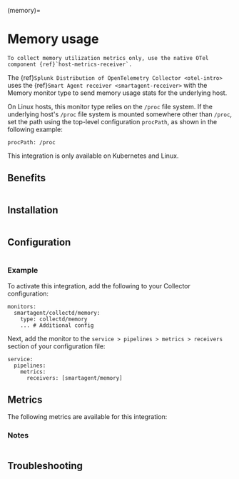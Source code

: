 (memory)=

# Memory usage

<meta name="description" content="Use this Splunk Observability Cloud integration for the Memory monitor. See benefits, install, configuration, and metrics">

```{note}
To collect memory utilization metrics only, use the native OTel component {ref}`host-metrics-receiver`.
```

The {ref}`Splunk Distribution of OpenTelemetry Collector <otel-intro>` uses the {ref}`Smart Agent receiver <smartagent-receiver>` with the Memory monitor type to send memory usage stats for the underlying host. 

On Linux hosts, this monitor type relies on the `/proc` file system. If the underlying host's `/proc` file system is mounted somewhere other than `/proc`, set the path using the top-level configuration `procPath`, as shown in the following example:

```
procPath: /proc
```

This integration is only available on Kubernetes and Linux.

## Benefits

```{include} /_includes/benefits.md
```

## Installation

```{include} /_includes/collector-installation-linux.md
```

## Configuration

```{include} /_includes/configuration.md
```

### Example

To activate this integration, add the following to your Collector configuration:

```
monitors:
  smartagent/collectd/memory: 
    type: collectd/memory
    ... # Additional config
```

Next, add the monitor to the `service > pipelines > metrics > receivers` section of your configuration file:

```
service:
  pipelines:
    metrics:
      receivers: [smartagent/memory]
 ```     

## Metrics

The following metrics are available for this integration:

<div class="metrics-yaml" url="https://raw.githubusercontent.com/signalfx/splunk-otel-collector/main/internal/signalfx-agent/pkg/monitors/collectd/memory/metadata.yaml"></div>

### Notes

```{include} /_includes/metric-defs.md
```

## Troubleshooting

```{include} /_includes/troubleshooting.md
```

